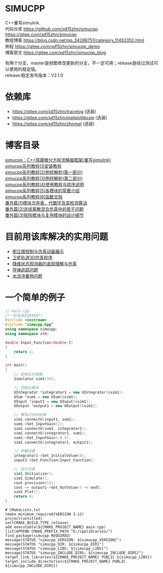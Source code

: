 # SIMUCPP

C++重写simulink.  
代码仓库 <https://github.com/xd15zhn/simucpp>  
<https://gitee.com/xd15zhn/simucpp>  
教程博客 <https://blog.csdn.net/qq_34288751/category_11453352.html>  
例程 <https://gitee.com/xd15zhn/simucpp_demo>  
博客原文 <https://gitee.com/xd15zhn/simucpp_blog>  

有两个分支，master是频繁修改更新的分支，不一定可用；release是经过测试可以使用的稳定版。  
release:稳定发布版本：V2.1.0  

# 依赖库
- <https://gitee.com/xd15zhn/tracelog> (选装)
- <https://gitee.com/xd15zhn/matplotlibcpp> (选装)
- <https://gitee.com/xd15zhn/zhnmat> (选装)

# 博客目录
[simucpp：C++搭建微分方程求解器框架(重写simulink)](https://blog.csdn.net/qq_34288751/article/details/117740605)  
[simucpp系列教程(1)安装教程](https://blog.csdn.net/qq_34288751/article/details/121111051)  
[simucpp系列教程(2)例程解析(第一部分)](https://blog.csdn.net/qq_34288751/article/details/121112003)  
[simucpp系列教程(3)例程解析(第二部分)](https://blog.csdn.net/qq_34288751/article/details/122155363)  
[simucpp系列教程(4)使用教程与程序说明](https://blog.csdn.net/qq_34288751/article/details/122285634)  
[simucpp系列教程(5)各模块的简要介绍](https://blog.csdn.net/qq_34288751/article/details/122724035)  
[simucpp系列教程(6)函数文档](https://blog.csdn.net/qq_34288751/article/details/123325005)  
[番外篇(1)模块次序表、代数环及其检测算法](https://blog.csdn.net/qq_34288751/article/details/122648967)  
[番外篇(2)连续离散混合仿真中的若干问题](https://blog.csdn.net/qq_34288751/article/details/122708048)  
[番外篇(3)矩阵模块与复用模块的设计细节](https://blog.csdn.net/qq_34288751/article/details/126324078)  

# 目前用该库解决的实用问题
- [倒立摆控制与仿真动画展示](https://blog.csdn.net/qq_34288751/article/details/122640930)
- [卫星轨道3D仿真程序](https://gitee.com/xd15zhn/satellitesim)
- [降维状态观测器的直观理解与仿真](https://blog.csdn.net/qq_34288751/article/details/123061451)
- [导弹追踪问题](https://blog.csdn.net/qq_34288751/article/details/122725421)
- [水流冲重物问题](https://blog.csdn.net/qq_34288751/article/details/123159543)

# 一个简单的例子
```cpp
// main.cpp
/*一阶系统阶跃响应*/
#include <iostream>
#include "simucpp.hpp"
using namespace simucpp;
using namespace std;

double Input_Function(double t)
{
    return 1;
}

int main()
{
    // 初始化仿真器
    Simulator sim1(10);

    // 初始化模块
    UIntegrator *integrator1 = new UIntegrator(&sim1);
    USum *sum1 = new USum(&sim1);
    UInput *input1 = new UInput(&sim1);
    UOutput *output1 = new UOutput(&sim1);

    // 模块之间的连接
    sim1.connectU(input1, sum1);
    sum1->Set_InputGain(1);
    sim1.connectU(sum1, integrator1);
    sim1.connectU(integrator1, sum1);
    sum1->Set_InputGain(-0.5);
    sim1.connectU(integrator1, output1);

    // 参数设置
    integrator1->Set_InitialValue(0);
    input1->Set_Function(Input_Function);

    // 运行仿真
    sim1.Initialize();
    sim1.Simulate();
    cout.precision(12);
    cout << output1->Get_OutValue() << endl;
    sim1.Plot();
    return 0;
}
```
```
# CMakeLists.txt
cmake_minimum_required(VERSION 3.12)
project(untitled)
set(CMAKE_BUILD_TYPE release)
add_executable(${CMAKE_PROJECT_NAME} main.cpp)
list(APPEND CMAKE_PREFIX_PATH "E:/cpplibraries/")
find_package(simucpp REQUIRED)
message(STATUS "simucpp_VERSION: ${simucpp_VERSION}")
message(STATUS "simucpp_DIR: ${simucpp_DIR}")
message(STATUS "simucpp_LIBS: ${simucpp_LIBS}")
message(STATUS "simucpp_INCLUDE_DIRS: ${simucpp_INCLUDE_DIRS}")
target_link_libraries(${CMAKE_PROJECT_NAME} PUBLIC ${simucpp_LIBS})
target_include_directories(${CMAKE_PROJECT_NAME} PUBLIC ${simucpp_INCLUDE_DIRS})
```
